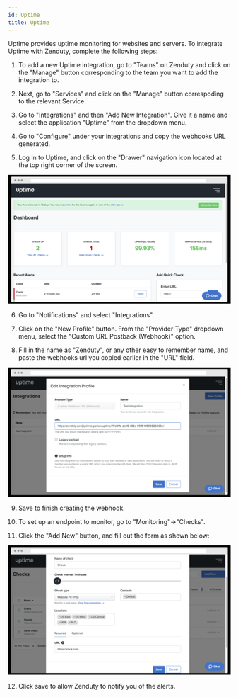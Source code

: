 ```yaml
---
id: Uptime
title: Uptime
---
```

Uptime provides uptime monitoring for websites and servers. To integrate Uptime with Zenduty, complete the following steps:

1. To add a new Uptime integration, go to "Teams" on Zenduty and click on the "Manage" button corresponding to the team you want to add the integration to.

2. Next, go to "Services" and click on the "Manage" button correspoding to the relevant Service.

3. Go to "Integrations" and then "Add New Integration". Give it a name and select the application "Uptime" from the dropdown menu.

4. Go to "Configure" under your integrations and copy the webhooks URL generated. 

5. Log in to Uptime, and click on the "Drawer" navigation icon located at the top right corner of the screen.

![](/img/Integrations/Uptime/1.png)

6. Go to "Notifications" and select "Integrations".

7. Click on the "New Profile" button. From the "Provider Type" dropdown menu, select the "Custom URL Postback (Webhook)" option. 

8. Fill in the name as "Zenduty", or any other easy to remember name, and paste the webhooks url you copied earlier in the "URL" field. 

![](/img/Integrations/Uptime/2.png)

9. Save to finish creating the webhook.

10. To set up an endpoint to monitor, go to "Monitoring"->"Checks". 

11. Click the "Add New" button, and fill out the form as shown below:

![](/img/Integrations/Uptime/3.png)

12. Click save to allow Zenduty to notify you of the alerts.

